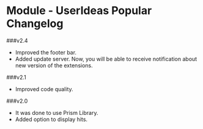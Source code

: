 Module - UserIdeas Popular Changelog
==========================

###v2.4
* Improved the footer bar.
* Added update server. Now, you will be able to receive notification about new version of the extensions.

###v2.1
* Improved code quality.

###v2.0
* It was done to use Prism Library.
* Added option to display hits.